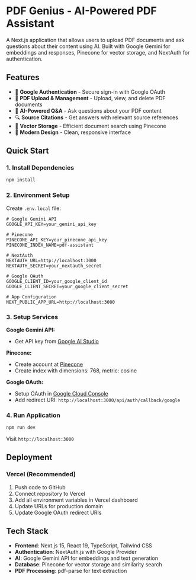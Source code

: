 # PDF Genius - AI-Powered PDF Assistant

A Next.js application that allows users to upload PDF documents and ask questions about their content using AI. Built with Google Gemini for embeddings and responses, Pinecone for vector storage, and NextAuth for authentication.

## Features

- 🔐 **Google Authentication** - Secure sign-in with Google OAuth
- 📄 **PDF Upload & Management** - Upload, view, and delete PDF documents
- 🤖 **AI-Powered Q&A** - Ask questions about your PDF content
- 🔍 **Source Citations** - Get answers with relevant source references
- 💾 **Vector Storage** - Efficient document search using Pinecone
- 📱 **Modern Design** - Clean, responsive interface

## Quick Start

### 1. Install Dependencies
```bash
npm install
```

### 2. Environment Setup
Create `.env.local` file:
```env
# Google Gemini API
GOOGLE_API_KEY=your_gemini_api_key

# Pinecone
PINECONE_API_KEY=your_pinecone_api_key
PINECONE_INDEX_NAME=pdf-assistant

# NextAuth
NEXTAUTH_URL=http://localhost:3000
NEXTAUTH_SECRET=your_nextauth_secret

# Google OAuth
GOOGLE_CLIENT_ID=your_google_client_id
GOOGLE_CLIENT_SECRET=your_google_client_secret

# App Configuration
NEXT_PUBLIC_APP_URL=http://localhost:3000
```

### 3. Setup Services

**Google Gemini API:**
- Get API key from [Google AI Studio](https://makersuite.google.com/app/apikey)

**Pinecone:**
- Create account at [Pinecone](https://www.pinecone.io/)
- Create index with dimensions: 768, metric: cosine

**Google OAuth:**
- Setup OAuth in [Google Cloud Console](https://console.cloud.google.com/)
- Add redirect URI: `http://localhost:3000/api/auth/callback/google`

### 4. Run Application
```bash
npm run dev
```

Visit `http://localhost:3000`

## Deployment

### Vercel (Recommended)
1. Push code to GitHub
2. Connect repository to Vercel
3. Add all environment variables in Vercel dashboard
4. Update URLs for production domain
5. Update Google OAuth redirect URIs

## Tech Stack

- **Frontend**: Next.js 15, React 19, TypeScript, Tailwind CSS
- **Authentication**: NextAuth.js with Google Provider
- **AI**: Google Gemini API for embeddings and text generation
- **Database**: Pinecone for vector storage and similarity search
- **PDF Processing**: pdf-parse for text extraction
